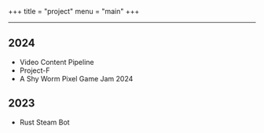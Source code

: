 +++
title = "project"
menu = "main"
+++


---

## 2024
- Video Content Pipeline 
- Project-F
- A Shy Worm Pixel Game Jam 2024
## 2023
- Rust Steam Bot
